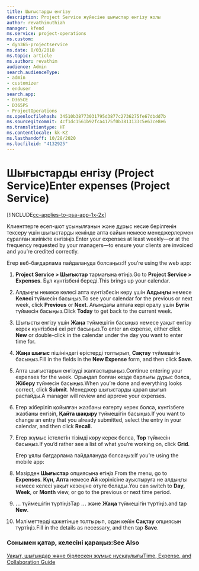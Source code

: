 ```yaml
---
title: Шығыстарды енгізу
description: Project Service жүйесіне шығыстар енгізу жолы
author: revathimuthiah
manager: kfend
ms.service: project-operations
ms.custom:
- dyn365-projectservice
ms.date: 8/03/2018
ms.topic: article
ms.author: revathim
audience: Admin
search.audienceType:
- admin
- customizer
- enduser
search.app:
- D365CE
- D365PS
- ProjectOperations
ms.openlocfilehash: 34510b38773031795d3877c2736275fe67dbdd7b
ms.sourcegitcommit: 4cf1dc1561b92fca4175f0b3813133c5e63ce8e6
ms.translationtype: HT
ms.contentlocale: kk-KZ
ms.lasthandoff: 10/28/2020
ms.locfileid: "4132925"
---
```

# <a name="enter-expenses-project-service"></a><span data-ttu-id="16633-103">Шығыстарды енгізу (Project Service)</span><span class="sxs-lookup"><span data-stu-id="16633-103">Enter expenses (Project Service)</span></span>

[!INCLUDE[cc-applies-to-psa-app-1x-2x](../includes/cc-applies-to-psa-app-1x-2x.md)]

<span data-ttu-id="16633-104">Клиенттерге есеп-шот ұсынылғанын және дұрыс несие берілгенін тексеру үшін шығыстарды кемінде апта сайын немесе менеджерлермен сұралған жиілікте енгізіңіз.</span><span class="sxs-lookup"><span data-stu-id="16633-104">Enter your expenses at least weekly—or at the frequency requested by your managers—to ensure your clients are invoiced and you’re credited correctly.</span></span>  
  
 <span data-ttu-id="16633-105">Егер веб-бағдарлама пайдалануда болсаңыз:</span><span class="sxs-lookup"><span data-stu-id="16633-105">If you’re using the web app:</span></span>  
  
1. <span data-ttu-id="16633-106">**Project Service > Шығыстар** тармағына өтіңіз.</span><span class="sxs-lookup"><span data-stu-id="16633-106">Go to **Project Service > Expenses**.</span></span> <span data-ttu-id="16633-107">Бұл күнтізбені береді.</span><span class="sxs-lookup"><span data-stu-id="16633-107">This brings up your calendar.</span></span>  
  
2. <span data-ttu-id="16633-108">Алдыңғы немесе келесі апта күнтізбесін көру үшін **Алдыңғы** немесе **Келесі** түймесін басыңыз.</span><span class="sxs-lookup"><span data-stu-id="16633-108">To see your calendar for the previous or next week, click **Previous** or **Next**.</span></span> <span data-ttu-id="16633-109">Ағымдағы аптаға кері оралу үшін **Бүгін** түймесін басыңыз.</span><span class="sxs-lookup"><span data-stu-id="16633-109">Click **Today** to get back to the current week.</span></span>  
  
3. <span data-ttu-id="16633-110">Шығысты енгізу үшін **Жаңа** түймешігін басыңыз немесе уақыт енгізу керек күнтізбені екі рет басыңыз.</span><span class="sxs-lookup"><span data-stu-id="16633-110">To enter an expense, either click **New** or double-click in the calendar under the day you want to enter time for.</span></span>  
  
4. <span data-ttu-id="16633-111">**Жаңа шығыс** пішініндегі өрістерді толтырып, **Сақтау** түймешігін басыңыз.</span><span class="sxs-lookup"><span data-stu-id="16633-111">Fill in the fields in the **New Expense** form, and then click **Save**.</span></span>  
  
5. <span data-ttu-id="16633-112">Апта шығыстарын енгізуді жалғастырыңыз.</span><span class="sxs-lookup"><span data-stu-id="16633-112">Continue entering your expenses for the week.</span></span> <span data-ttu-id="16633-113">Орындап болған кезде барлығы дұрыс болса, **Жіберу** түймесін басыңыз.</span><span class="sxs-lookup"><span data-stu-id="16633-113">When you’re done and everything looks correct, click **Submit**.</span></span> <span data-ttu-id="16633-114">Менеджер шығыстарды қарап шығып растайды.</span><span class="sxs-lookup"><span data-stu-id="16633-114">A manager will review and approve your expenses.</span></span>  
  
6. <span data-ttu-id="16633-115">Егер жіберіліп қойылған жазбаны өзгерту керек болса, күнтізбеге жазбаны енгізіп, **Қайта шақыру** түймешігін басыңыз.</span><span class="sxs-lookup"><span data-stu-id="16633-115">If you want to change an entry that you already submitted, select the entry in your calendar, and then click **Recall**.</span></span>  
  
7. <span data-ttu-id="16633-116">Егер жұмыс істелетін тізімді көру керек болса, **Тор** түймесін басыңыз.</span><span class="sxs-lookup"><span data-stu-id="16633-116">If you’d rather see a list of what you’re working on, click **Grid**.</span></span>  
  
   <span data-ttu-id="16633-117">Егер ұялы бағдарлама пайдалануда болсаңыз:</span><span class="sxs-lookup"><span data-stu-id="16633-117">If you’re using the mobile app:</span></span>  
  
8. <span data-ttu-id="16633-118">Мәзірден **Шығыстар** опциясына өтіңіз.</span><span class="sxs-lookup"><span data-stu-id="16633-118">From the menu, go to **Expenses**.</span></span>     <span data-ttu-id="16633-119">**Күн**, **Апта** немесе **Ай** көрінісіне ауыстыруға не алдыңғы немесе келесі уақыт кезеңіне өтуге болады.</span><span class="sxs-lookup"><span data-stu-id="16633-119">You can switch to **Day**, **Week**, or **Month** view, or go to the previous or next time period.</span></span>  
  
9. <span data-ttu-id="16633-120">**…** түймешігін түртіңіз</span><span class="sxs-lookup"><span data-stu-id="16633-120">Tap **…**</span></span> <span data-ttu-id="16633-121">және **Жаңа** түймешігін түртіңіз.</span><span class="sxs-lookup"><span data-stu-id="16633-121">and tap **New**.</span></span>  
  
10. <span data-ttu-id="16633-122">Мәліметтерді қажетінше толтырып, одан кейін **Сақтау** опциясын түртіңіз.</span><span class="sxs-lookup"><span data-stu-id="16633-122">Fill in the details as necessary, and then tap **Save**.</span></span>  
  
### <a name="see-also"></a><span data-ttu-id="16633-123">Сонымен қатар, келесіні қараңыз:</span><span class="sxs-lookup"><span data-stu-id="16633-123">See Also</span></span>  
 [<span data-ttu-id="16633-124">Уақыт, шығындар және бірлескен жұмыс нұсқаулығы</span><span class="sxs-lookup"><span data-stu-id="16633-124">Time, Expense, and Collaboration Guide</span></span>](../psa/time-expense-collaboration-guide.md)
